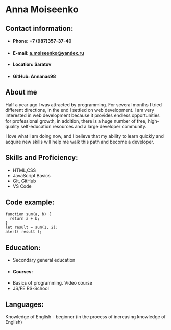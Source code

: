 # Anna Moiseenko
## Contact information:
* #### Phone: +7 (987)357-37-40
* #### E-mail: a.moiseenko@yandex.ru
* #### Location: Saratov
* #### GitHub: Annanas98
## About me
Half a year ago I was attracted by programming. For several months I tried different directions, in the end I settled on web development. I am very interested in web development because it provides endless opportunities for professional growth,
in addition, there is a huge number of free, high-quality self-education resources and a large developer community. 

I love what I am doing now, and I believe that my ability to learn quickly and acquire new skills will help me walk this path and become a developer.
## Skills and Proficiency:
* HTML,CSS
* JavaScript Basics
* Git, GitHub
* VS Code
## Code example:
```
function sum(a, b) {
  return a + b;
}
let result = sum(1, 2);
alert( result );
```
## Education:
* Secondary general education
* #### Courses:
* Basics of programming. Video course
*  JS/FE RS-School
## Languages:
Knowledge of English - beginner (in the process of increasing knowledge of English)
